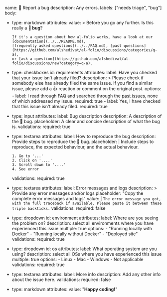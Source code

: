 name: 🐛 Report a bug
description: Any errors.
labels: ["needs triage", "bug"]
body:
  - type: markdown
    attributes:
      value: >
        Before you go any further. Is this really a **🐛 bug**?

        If it's a question about how al-folio works, have a look at our [documentation](../../README.md),
        [frequently asked questions](../../FAQ.md), [past questions](https://github.com/alshedivat/al-folio/discussions/categories/q-a),
        or [ask a question](https://github.com/alshedivat/al-folio/discussions/new?category=q-a).

  - type: checkboxes
    id: requirements
    attributes:
      label: Have you checked that your issue isn't already filed?
      description: >
        Please check if somebody else has already filed the same issue.
        If you find a similar issue, please add a 👍 reaction or comment on the original post.
      options:
        - label: I read through [FAQ](../../FAQ.md) and searched through the [past issues](https://github.com/alshedivat/al-folio/issues), none of which addressed my issue.
          required: true
        - label: Yes, I have checked that this issue isn't already filed.
          required: true

  - type: input
    attributes:
      label: Bug description
      description: A description of the 🐛 bug.
      placeholder: A clear and concise description of what the bug is.
    validations:
      required: true

  - type: textarea
    attributes:
      label: How to reproduce the bug
      description: Provide steps to reproduce the 🐛 bug.
      placeholder: |
        Include steps to reproduce, the expected behaviour, and the actual behaviour.

        1. Go to '...'
        2. Click on '....'
        3. Scroll down to '....'
        4. See error
    validations:
      required: true

  - type: textarea
    attributes:
      label: Error messages and logs
      description: >
        Provide any error messages and/or logs
      placeholder: "Copy the complete error messages and logs"
      value: |
        ```
        The error message you got, with the full traceback if available. Please paste it between these triple backticks.
        ```
    validations:
      required: false

  - type: dropdown
    id: environment
    attributes:
      label: Where are you seeing the problem on?
      description: select all environments where you have experienced this issue
      multiple: true
      options:
        - "Running locally with Docker"
        - "Running locally without Docker"
        - "Deployed site"
    validations:
      required: true

  - type: dropdown
    id: os
    attributes:
      label: What operating system are you using?
      description: select all OSs where you have experienced this issue
      multiple: true
      options:
        - Linux
        - Mac
        - Windows
        - Not applicable
    validations:
      required: true

  - type: textarea
    attributes:
      label: More info
      description: Add any other info about the issue here.
    validations:
      required: false

  - type: markdown
    attributes:
      value: "**Happy coding!**"
